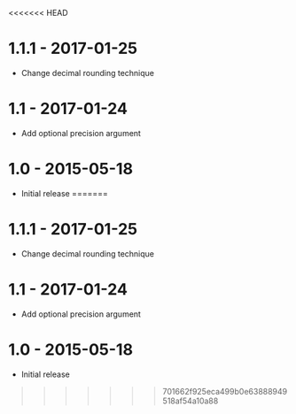 <<<<<<< HEAD
# 1.1.1 - 2017-01-25

* Change decimal rounding technique

# 1.1 - 2017-01-24

* Add optional precision argument

# 1.0 - 2015-05-18

* Initial release
=======
# 1.1.1 - 2017-01-25

* Change decimal rounding technique

# 1.1 - 2017-01-24

* Add optional precision argument

# 1.0 - 2015-05-18

* Initial release
>>>>>>> 701662f925eca499b0e63888949518af54a10a88

